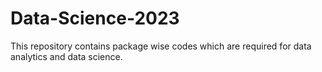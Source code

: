 # Data-Science-2023
This repository contains package wise codes which are required for data analytics and data science.
